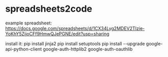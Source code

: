# spreadsheets2code

example spreadsheet:
https://docs.google.com/spreadsheets/d/1CX34Lyg2MDEV2TIzie-YoKhY5ZijoCFf9HmwQJePGNE/edit?usp=sharing

install it:
pip install jinja2
pip install setuptools
pip install --upgrade google-api-python-client google-auth-httplib2 google-auth-oauthlib